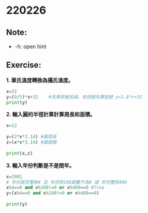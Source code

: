# **220226** 

## **Note:**

- -h: open hint

## **Exercise:**

**1. 華氏溫度轉換為攝氏溫度。**

```python
x=32
y=(9/5)*x+32	#先乘除後加減，有括號先算括號	y=1.8*x+32
print(y)
```

**2. 輸入圓的半徑計算計算周長和面積。**
```python
x=12
 
y=(2*x*3.14) #圓周長
z=(x*x*3.14) #圓面積
 
print(x,z)
```

**3. 輸入年份判斷是不是閏年。**
```python
x=2001
# 年份是否整除4 且 年份除100餘數不為0 或 年份整除400
x%4==0 and x%100!=0 or x%400==0 #True
y=(x%4==0 and x%100!=0 or x%400==0)
 
print(y)
```
